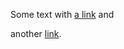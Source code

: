 Some text with [a link][1] and

another [link][2].

[1]: http://example.com/ "Title"
[2]: http://example.org/ "Title"
